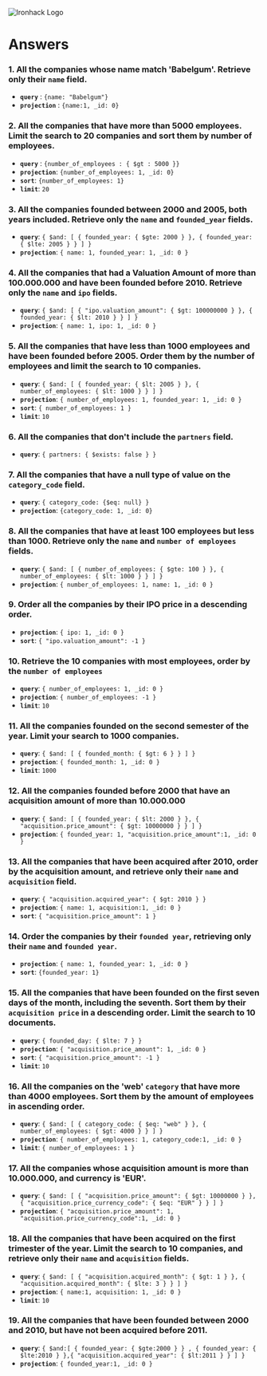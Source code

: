 ![Ironhack Logo](https://i.imgur.com/1QgrNNw.png)

# Answers

### 1. All the companies whose name match 'Babelgum'. Retrieve only their `name` field.

- **`query`** : `{name: "Babelgum"}`
- **`projection`** : `{name:1, _id: 0}`

### 2. All the companies that have more than 5000 employees. Limit the search to 20 companies and sort them by **number of employees**.

- **`query`** : `{number_of_employees : { $gt : 5000 }}`
- **`projection`**: `{number_of_employees: 1, _id: 0}`
- **`sort`**: `{number_of_employees: 1}`
- **`limit`**: `20`

### 3. All the companies founded between 2000 and 2005, both years included. Retrieve only the `name` and `founded_year` fields.

- **`query`**: `{ $and: [ { founded_year: { $gte: 2000 } }, { founded_year: { $lte: 2005 } } ] }`
- **`projection`**: `{ name: 1, founded_year: 1, _id: 0 }`

### 4. All the companies that had a Valuation Amount of more than 100.000.000 and have been founded before 2010. Retrieve only the `name` and `ipo` fields.

- **`query`**: `{ $and: [ { "ipo.valuation_amount": { $gt: 100000000 } }, { founded_year: { $lt: 2010 } } ] }`
- **`projection`**: `{ name: 1, ipo: 1, _id: 0 }`

### 5. All the companies that have less than 1000 employees and have been founded before 2005. Order them by the number of employees and limit the search to 10 companies.

- **`query`**: `{ $and: [ { founded_year: { $lt: 2005 } }, { number_of_employees: { $lt: 1000 } } ] }`
- **`projection`**: `{ number_of_employees: 1, founded_year: 1, _id: 0 }`
- **`sort`**: `{ number_of_employees: 1 }`
- **`limit`**: `10`

### 6. All the companies that don't include the `partners` field.

- **`query`**: `{ partners: { $exists: false } }`

### 7. All the companies that have a null type of value on the `category_code` field.

- **`query`**: `{ category_code: {$eq: null} }`
- **`projection`**: `{category_code: 1, _id: 0}`

### 8. All the companies that have at least 100 employees but less than 1000. Retrieve only the `name` and `number of employees` fields.

- **`query`**: `{ $and: [ { number_of_employees: { $gte: 100 } }, { number_of_employees: { $lt: 1000 } } ] }`
- **`projection`**: `{ number_of_employees: 1, name: 1, _id: 0 }`

### 9. Order all the companies by their IPO price in a descending order.

- **`projection`**: `{ ipo: 1, _id: 0 }`
- **`sort`**: `{ "ipo.valuation_amount": -1 }`

### 10. Retrieve the 10 companies with most employees, order by the `number of employees`

- **`query`**: `{ number_of_employees: 1, _id: 0 }`
- **`projection`**: `{ number_of_employees: -1 }`
- **`limit`**: `10`

### 11. All the companies founded on the second semester of the year. Limit your search to 1000 companies.

- **`query`**: `{ $and: [ { founded_month: { $gt: 6 } } ] }`
- **`projection`**: `{ founded_month: 1, _id: 0 }`
- **`limit`**: `1000`

### 12. All the companies founded before 2000 that have an acquisition amount of more than 10.000.000

- **`query`**: `{ $and: [ { founded_year: { $lt: 2000 } }, { "acquisition.price_amount": { $gt: 10000000 } } ] }`
- **`projection`**: `{ founded_year: 1, "acquisition.price_amount":1, _id: 0 }`

### 13. All the companies that have been acquired after 2010, order by the acquisition amount, and retrieve only their `name` and `acquisition` field.

- **`query`**: `{ "acquisition.acquired_year": { $gt: 2010 } }`
- **`projection`**: `{ name: 1, acquisition:1, _id: 0 }`
- **`sort`**: `{ "acquisition.price_amount": 1 }`

### 14. Order the companies by their `founded year`, retrieving only their `name` and `founded year`.

- **`projection`**: `{ name: 1, founded_year: 1, _id: 0 }`
- **`sort`**: `{founded_year: 1}`

### 15. All the companies that have been founded on the first seven days of the month, including the seventh. Sort them by their `acquisition price` in a descending order. Limit the search to 10 documents.

- **`query`**: `{ founded_day: { $lte: 7 } }`
- **`projection`**: `{ "acquisition.price_amount": 1, _id: 0 }`
- **`sort`**: `{ "acquisition.price_amount": -1 }`
- **`limit`**: `10`

### 16. All the companies on the 'web' `category` that have more than 4000 employees. Sort them by the amount of employees in ascending order.

- **`query`**: `{ $and: [ { category_code: { $eq: "web" } }, { number_of_employees: { $gt: 4000 } } ] }`
- **`projection`**: `{ number_of_employees: 1, category_code:1, _id: 0 }`
- **`limit`**: `{ number_of_employees: 1 }`

### 17. All the companies whose acquisition amount is more than 10.000.000, and currency is 'EUR'.

- **`query`**: `{ $and: [ { "acquisition.price_amount": { $gt: 10000000 } }, { "acquisition.price_currency_code": { $eq: "EUR" } } ] }`
- **`projection`**: `{ "acquisition.price_amount": 1, "acquisition.price_currency_code":1, _id: 0 }`

### 18. All the companies that have been acquired on the first trimester of the year. Limit the search to 10 companies, and retrieve only their `name` and `acquisition` fields.

- **`query`**: `{ $and: [ { "acquisition.acquired_month": { $gt: 1 } }, { "acquisition.acquired_month": { $lte: 3 } } ] }`
- **`projection`**: `{ name:1, acquisition: 1, _id: 0 }`
- **`limit`**: `10`

### 19. All the companies that have been founded between 2000 and 2010, but have not been acquired before 2011.

- **`query`**: `{ $and:[ { founded_year: { $gte:2000 } } , { founded_year: { $lte:2010 } },{ "acquisition.acquired_year": { $lt:2011 } } ] }`
- **`projection`**: `{ founded_year:1, _id: 0 }`
